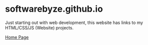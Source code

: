 # softwarebyze.github.io

Just starting out with web development,
this website has links to my HTML/CSS/JS (Website) projects.

<a href="http://softwarebyze.github.io/">Home Page</a>